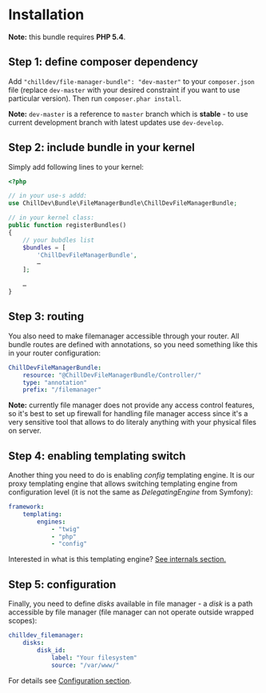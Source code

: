 <!---
# This file is part of the ChillDev FileManager bundle.
#
# @author Rafał Wrzeszcz <rafal.wrzeszcz@wrzasq.pl>
# @copyright 2012 © by Rafał Wrzeszcz - Wrzasq.pl.
# @version 0.0.2
# @since 0.0.1
# @package ChillDev\Bundle\FileManagerBundle
-->

# Installation

**Note:** this bundle requires **PHP 5.4**.

## Step 1: define composer dependency

Add `"chilldev/file-manager-bundle": "dev-master"` to your `composer.json` file (replace `dev-master` with your desired constraint if you want to use particular version). Then run `composer.phar install`.

**Note:** `dev-master` is a reference to `master` branch which is **stable** - to use current development branch with latest updates use `dev-develop`.

## Step 2: include bundle in your kernel

Simply add following lines to your kernel:

```php
<?php

// in your use-s addd:
use ChillDev\Bundle\FileManagerBundle\ChillDevFileManagerBundle;

// in your kernel class:
public function registerBundles()
{
    // your bubdles list
    $bundles = [
        'ChillDevFileManagerBundle',
        …
    ];

    …
}
```

## Step 3: routing

You also need to make filemanager accessible through your router. All bundle routes are defined with annotations, so you need something like this in your router configuration:

```yaml
ChillDevFileManagerBundle:
    resource: "@ChillDevFileManagerBundle/Controller/"
    type: "annotation"
    prefix: "/filemanager"
```

**Note:** currently file manager does not provide any access control features, so it's best to set up firewall for handling file manager access since it's a very sensitive tool that allows to do literaly anything with your physical files on server.

## Step 4: enabling templating switch

Another thing you need to do is enabling *config* templating engine. It is our proxy templating engine that allows switching templating engine from configuration level (it is not the same as *DelegatingEngine* from Symfony):

```yaml
framework:
    templating:
        engines:
            - "twig"
            - "php"
            - "config"
```

Interested in what is this templating engine? [See internals section.](./internals.md)

## Step 5: configuration

Finally, you need to define *disks* available in file manager - a *disk* is a path accessible by file manager (file manager can not operate outside wrapped scopes):

```yaml
chilldev_filemanager:
    disks:
        disk_id:
            label: "Your filesystem"
            source: "/var/www/"
```

For details see [Configuration section](./configuration.md).

